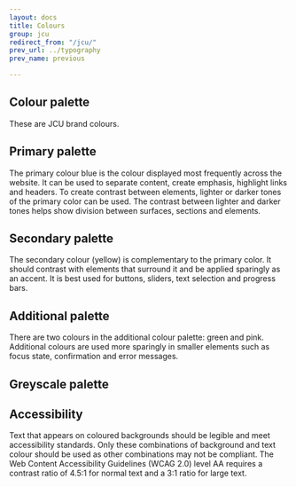 ```yaml
---
layout: docs
title: Colours
group: jcu
redirect_from: "/jcu/"
prev_url: ../typography
prev_name: previous

---
```


## Colour palette
These are JCU brand colours.

## Primary palette
The primary colour blue is the colour displayed most frequently across the website.  It can be used to separate content, create emphasis, highlight links and headers. To create contrast between elements,  lighter or darker tones of the primary color can be used. The contrast between lighter and darker tones helps show division between surfaces, sections and elements.

## Secondary palette
The secondary colour (yellow) is complementary to the primary color. It should contrast with elements that surround it and be applied sparingly as an accent. It is best used for buttons, sliders, text selection and progress bars.

## Additional palette
There are two colours in the additional colour palette: green and pink. Additional colours are used more sparingly in smaller elements such as focus state, confirmation and error messages.

## Greyscale palette


## Accessibility
Text that appears on coloured backgrounds should be legible and meet accessibility standards. Only these combinations of background and text colour should be used as other combinations may not be compliant. The Web Content Accessibility Guidelines (WCAG 2.0) level AA requires a contrast ratio of 4.5:1 for normal text and a 3:1 ratio for large text.
